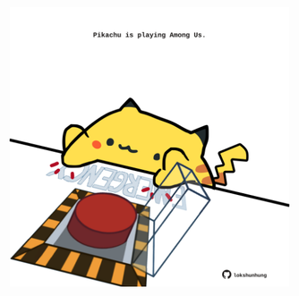 <!-- built at 23/10/2021, 15:02:01 UTC -->
<p align="center">
  <img width="500" height="500" src="./ReadmeImage.svg">
</p>
